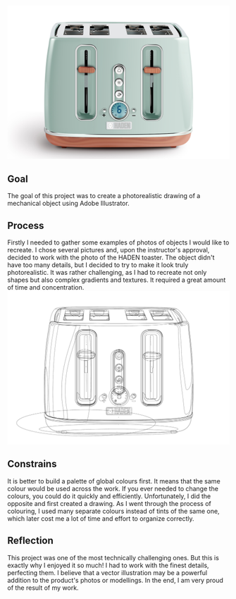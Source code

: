 ![toaster](illustrator-project.jpg)
## Goal
The goal of this project was to create a photorealistic drawing of a mechanical object using Adobe Illustrator. 

## Process
Firstly I needed to gather some examples of photos of objects I would like to recreate. I chose several pictures and, upon the instructor's approval, decided to work with the photo of the HADEN toaster. The object didn't have too many details, but I decided to try to make it look truly photorealistic. It was rather challenging, as I had to recreate not only shapes but also complex gradients and textures. It required a great amount of time and concentration. 
![toaster](illustrator_project_outline.png)

## Constrains
It is better to build a palette of global colours first. It means that the same colour would be used across the work. If you ever needed to change the colours, you could do it quickly and efficiently. Unfortunately, I did the opposite and first created a drawing. As I went through the process of colouring, I used many separate colours instead of tints of the same one, which later cost me a lot of time and effort to organize correctly.

## Reflection
This project was one of the most technically challenging ones. But this is exactly why I enjoyed it so much! I had to work with the finest details, perfecting them. I believe that a vector illustration may be a powerful addition to the product's photos or modellings. In the end, I am very proud of the result of my work. 

